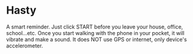 # Hasty
A smart reminder. Just click START before you leave your house, office, school...etc. Once you start walking with the phone in your pocket, it will vibrate and make a sound. It does NOT use GPS or internet, only device's accelerometer.
